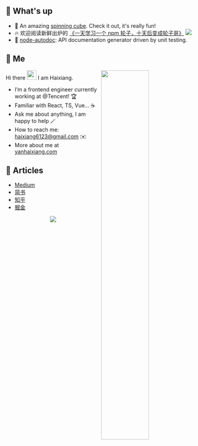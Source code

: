 ## 🥳 What's up

* 🕋 An amazing [spinning cube](https://yanhaixiang.com/cube/). Check it out, it's really fun!
* 🔥 欢迎阅读新鲜出炉的 [《一天学习一个 npm 轮子，十天后变成轮子哥》](https://github.com/Haixiang6123/one-day-one-npm-lib) ![](https://img.shields.io/github/stars/Haixiang6123/one-day-one-npm-lib?style=social)
* 🔨 [node-autodoc](https://github.com/Haixiang6123/node-autodoc): API documentation generator driven by unit testing.

## 🤩 Me

<img style="width: 50%" align="right" src="https://github-readme-stats.vercel.app/api?username=haixiang6123&show_icons=true&hide_border=true&theme=vue-dark" />

Hi there <img src="https://media.giphy.com/media/hvRJCLFzcasrR4ia7z/giphy.gif" width="25px"> I am Haixiang.

- I’m a frontend engineer currently working at @Tencent! 🏆
- Familiar with React, TS, Vue... ☕️
- Ask me about anything, I am happy to help 🪄
- How to reach me: haixiang6123@gmail.com ✉️
- More about me at [yanhaixiang.com](https://yanhaixiang.com)

## 📖 Articles

* [Medium](https://medium.com/@haixiang6123)
* [简书](https://www.jianshu.com/u/0340be4082b5)
* [知乎](https://www.zhihu.com/people/yan-hai-87-22)
* [掘金](https://juejin.cn/user/272334614432887)

<p align="center">
  <img src="https://wx4.sinaimg.cn/orj360/0088Rzyrgy1grqce3odsaj61ir0mgq5802.jpg" />
</p>
